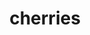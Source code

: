 ---
layout: smileys&emotion
title: cherries
emoji: cherries
permalink: 🍒.html
image: assets/img/3moji/cherries.png
---